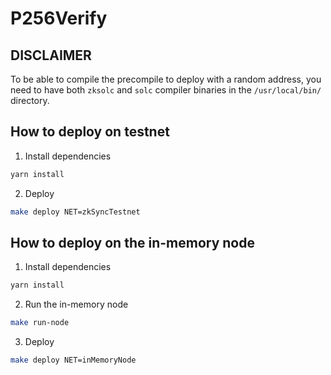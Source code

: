 # P256Verify

## DISCLAIMER

To be able to compile the precompile to deploy with a random address, you need to have both `zksolc` and `solc` compiler binaries in the `/usr/local/bin/` directory.

## How to deploy on testnet

1. Install dependencies

```bash
yarn install
```

2. Deploy

```bash
make deploy NET=zkSyncTestnet
```

## How to deploy on the in-memory node

1. Install dependencies

```bash
yarn install
```

2. Run the in-memory node

```bash
make run-node
```

3. Deploy

```bash
make deploy NET=inMemoryNode
```
